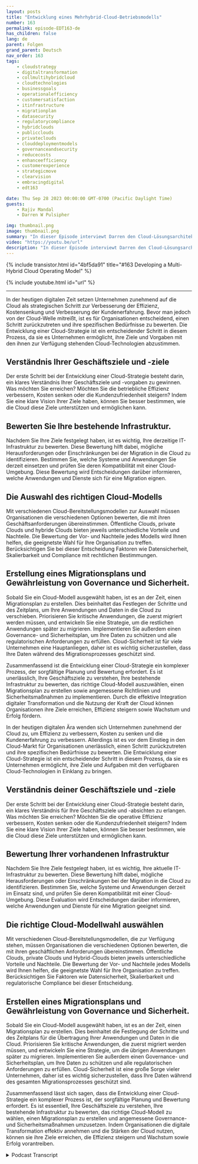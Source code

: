 ```yaml
---
layout: posts
title: "Entwicklung eines Mehrhybrid-Cloud-Betriebsmodells"
number: 163
permalink: episode-EDT163-de
has_children: false
lang: de
parent: Folgen
grand_parent: Deutsch
nav_order: 163
tags:
    - cloudstrategy
    - digitaltransformation
    - collmultihybridcloud
    - cloudtechnologies
    - businessgoals
    - operationalefficiency
    - customersatisfaction
    - itinfrastructure
    - migrationplan
    - datasecurity
    - regulatorycompliance
    - hybridclouds
    - publicclouds
    - privateclouds
    - clouddeploymentmodels
    - governanceandsecurity
    - reducecosts
    - enhanceefficiency
    - customerexperience
    - strategicmove
    - clearvision
    - embracingdigital
    - edt163

date: Thu Sep 28 2023 00:00:00 GMT-0700 (Pacific Daylight Time)
guests:
    - Rajiv Mandal
    - Darren W Pulsipher

img: thumbnail.png
image: thumbnail.png
summary: "In dieser Episode interviewt Darren den Cloud-Lösungsarchitekten Rajiv Mandal zu der Entwicklung einer Multi-Hybrid-Cloud-Strategie in Ihrer modernen IT-Organisation."
video: "https://youtu.be/url"
description: "In dieser Episode interviewt Darren den Cloud-Lösungsarchitekten Rajiv Mandal zu der Entwicklung einer Multi-Hybrid-Cloud-Strategie in Ihrer modernen IT-Organisation."
---
```


<div>
{% include transistor.html id="4bf5da91" title="#163 Developing a Multi-Hybrid Cloud Operating Model" %}

{% include youtube.html id="url" %}
</div>

---

In der heutigen digitalen Zeit setzen Unternehmen zunehmend auf die Cloud als strategischen Schritt zur Verbesserung der Effizienz, Kostensenkung und Verbesserung der Kundenerfahrung. Bevor man jedoch von der Cloud-Welle mitreißt, ist es für Organisationen entscheidend, einen Schritt zurückzutreten und ihre spezifischen Bedürfnisse zu bewerten. Die Entwicklung einer Cloud-Strategie ist ein entscheidender Schritt in diesem Prozess, da sie es Unternehmen ermöglicht, ihre Ziele und Vorgaben mit den ihnen zur Verfügung stehenden Cloud-Technologien abzustimmen.

## Verständnis Ihrer Geschäftsziele und -ziele

Der erste Schritt bei der Entwicklung einer Cloud-Strategie besteht darin, ein klares Verständnis Ihrer Geschäftsziele und -vorgaben zu gewinnen. Was möchten Sie erreichen? Möchten Sie die betriebliche Effizienz verbessern, Kosten senken oder die Kundenzufriedenheit steigern? Indem Sie eine klare Vision Ihrer Ziele haben, können Sie besser bestimmen, wie die Cloud diese Ziele unterstützen und ermöglichen kann.

## Bewerten Sie Ihre bestehende Infrastruktur.

Nachdem Sie Ihre Ziele festgelegt haben, ist es wichtig, Ihre derzeitige IT-Infrastruktur zu bewerten. Diese Bewertung hilft dabei, mögliche Herausforderungen oder Einschränkungen bei der Migration in die Cloud zu identifizieren. Bestimmen Sie, welche Systeme und Anwendungen Sie derzeit einsetzen und prüfen Sie deren Kompatibilität mit einer Cloud-Umgebung. Diese Bewertung wird Entscheidungen darüber informieren, welche Anwendungen und Dienste sich für eine Migration eignen.

## Die Auswahl des richtigen Cloud-Modells

Mit verschiedenen Cloud-Bereitstellungsmodellen zur Auswahl müssen Organisationen die verschiedenen Optionen bewerten, die mit ihren Geschäftsanforderungen übereinstimmen. Öffentliche Clouds, private Clouds und hybride Clouds bieten jeweils unterschiedliche Vorteile und Nachteile. Die Bewertung der Vor- und Nachteile jedes Modells wird Ihnen helfen, die geeignetste Wahl für Ihre Organisation zu treffen. Berücksichtigen Sie bei dieser Entscheidung Faktoren wie Datensicherheit, Skalierbarkeit und Compliance mit rechtlichen Bestimmungen.

## Erstellung eines Migrationsplans und Gewährleistung von Governance und Sicherheit.

Sobald Sie ein Cloud-Modell ausgewählt haben, ist es an der Zeit, einen Migrationsplan zu erstellen. Dies beinhaltet das Festlegen der Schritte und des Zeitplans, um Ihre Anwendungen und Daten in die Cloud zu verschieben. Priorisieren Sie kritische Anwendungen, die zuerst migriert werden müssen, und entwickeln Sie eine Strategie, um die restlichen Anwendungen später zu migrieren. Implementieren Sie außerdem einen Governance- und Sicherheitsplan, um Ihre Daten zu schützen und alle regulatorischen Anforderungen zu erfüllen. Cloud-Sicherheit ist für viele Unternehmen eine Hauptanliegen, daher ist es wichtig sicherzustellen, dass Ihre Daten während des Migrationsprozesses geschützt sind.

Zusammenfassend ist die Entwicklung einer Cloud-Strategie ein komplexer Prozess, der sorgfältige Planung und Bewertung erfordert. Es ist unerlässlich, Ihre Geschäftsziele zu verstehen, Ihre bestehende Infrastruktur zu bewerten, das richtige Cloud-Modell auszuwählen, einen Migrationsplan zu erstellen sowie angemessene Richtlinien und Sicherheitsmaßnahmen zu implementieren. Durch die effektive Integration digitaler Transformation und die Nutzung der Kraft der Cloud können Organisationen ihre Ziele erreichen, Effizienz steigern sowie Wachstum und Erfolg fördern.

In der heutigen digitalen Ära wenden sich Unternehmen zunehmend der Cloud zu, um Effizienz zu verbessern, Kosten zu senken und die Kundenerfahrung zu verbessern. Allerdings ist es vor dem Einstieg in den Cloud-Markt für Organisationen unerlässlich, einen Schritt zurückzutreten und ihre spezifischen Bedürfnisse zu bewerten. Die Entwicklung einer Cloud-Strategie ist ein entscheidender Schritt in diesem Prozess, da sie es Unternehmen ermöglicht, ihre Ziele und Aufgaben mit den verfügbaren Cloud-Technologien in Einklang zu bringen.

## Verständnis deiner Geschäftsziele und -ziele

Der erste Schritt bei der Entwicklung einer Cloud-Strategie besteht darin, ein klares Verständnis für Ihre Geschäftsziele und -absichten zu erlangen. Was möchten Sie erreichen? Möchten Sie die operative Effizienz verbessern, Kosten senken oder die Kundenzufriedenheit steigern? Indem Sie eine klare Vision Ihrer Ziele haben, können Sie besser bestimmen, wie die Cloud diese Ziele unterstützen und ermöglichen kann.

## Bewertung Ihrer vorhandenen Infrastruktur

Nachdem Sie Ihre Ziele festgelegt haben, ist es wichtig, Ihre aktuelle IT-Infrastruktur zu bewerten. Diese Bewertung hilft dabei, mögliche Herausforderungen oder Einschränkungen bei der Migration in die Cloud zu identifizieren. Bestimmen Sie, welche Systeme und Anwendungen derzeit im Einsatz sind, und prüfen Sie deren Kompatibilität mit einer Cloud-Umgebung. Diese Evaluation wird Entscheidungen darüber informieren, welche Anwendungen und Dienste für eine Migration geeignet sind.

## Die richtige Cloud-Modellwahl auswählen

Mit verschiedenen Cloud-Bereitstellungsmodellen, die zur Verfügung stehen, müssen Organisationen die verschiedenen Optionen bewerten, die mit ihren geschäftlichen Anforderungen übereinstimmen. Öffentliche Clouds, private Clouds und Hybrid-Clouds bieten jeweils unterschiedliche Vorteile und Nachteile. Die Bewertung der Vor- und Nachteile jedes Modells wird Ihnen helfen, die geeignetste Wahl für Ihre Organisation zu treffen. Berücksichtigen Sie Faktoren wie Datensicherheit, Skalierbarkeit und regulatorische Compliance bei dieser Entscheidung.

## Erstellen eines Migrationsplans und Gewährleistung von Governance und Sicherheit.

Sobald Sie ein Cloud-Modell ausgewählt haben, ist es an der Zeit, einen Migrationsplan zu erstellen. Dies beinhaltet die Festlegung der Schritte und des Zeitplans für die Übertragung Ihrer Anwendungen und Daten in die Cloud. Priorisieren Sie kritische Anwendungen, die zuerst migriert werden müssen, und entwickeln Sie eine Strategie, um die übrigen Anwendungen später zu migrieren. Implementieren Sie außerdem einen Governance- und Sicherheitsplan, um Ihre Daten zu schützen und alle regulatorischen Anforderungen zu erfüllen. Cloud-Sicherheit ist eine große Sorge vieler Unternehmen, daher ist es wichtig sicherzustellen, dass Ihre Daten während des gesamten Migrationsprozesses geschützt sind.

Zusammenfassend lässt sich sagen, dass die Entwicklung einer Cloud-Strategie ein komplexer Prozess ist, der sorgfältige Planung und Bewertung erfordert. Es ist essentiell, Ihre Geschäftsziele zu verstehen, Ihre bestehende Infrastruktur zu bewerten, das richtige Cloud-Modell zu wählen, einen Migrationsplan zu erstellen und angemessene Governance- und Sicherheitsmaßnahmen umzusetzen. Indem Organisationen die digitale Transformation effektiv annehmen und die Stärken der Cloud nutzen, können sie ihre Ziele erreichen, die Effizienz steigern und Wachstum sowie Erfolg vorantreiben.



<details>
<summary> Podcast Transcript </summary>

<p></p>

</details>
